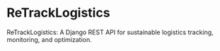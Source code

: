 # ReTrackLogistics
ReTrackLogistics: A Django REST API for sustainable logistics tracking, monitoring, and optimization.